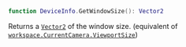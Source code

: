```lua
function DeviceInfo.GetWindowSize(): Vector2
```

Returns a [``Vector2``](https://developer.roblox.com/en-us/api-reference/datatype/Vector2) of the window size. (equivalent of [``workspace.CurrentCamera.ViewportSize``](https://developer.roblox.com/en-us/api-reference/property/Camera/ViewportSize))